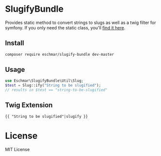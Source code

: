 # SlugifyBundle
Provides static method to convert strings to slugs as well as a twig filter for symfony. If you only need the static class, you'll [find it here](Util/Slug.php).

## Install
```sh
composer require eschmar/slugify-bundle dev-master
```

## Usage
```php
use Eschmar\SlugifyBundle\Util\Slug;
$test = Slug::ify("String to be slugified");
// results in $test == "string-to-be-slugified"
```

## Twig Extension
```twig
{{ "String to be slugified"|slugify }}
```

# License
MIT License